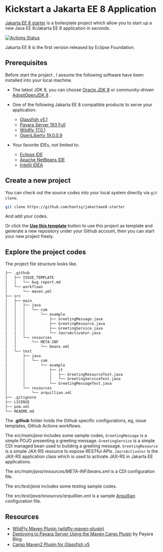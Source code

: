 # Kickstart a Jakarta EE 8 Application
 [Jakarta EE 8 starter](https://github.com/hantsy/jakartaee8-starter) is a boilerplate project which allow you to start up a new  Java EE 8/Jakarta EE 8 application in seconds.
 
 [![Actions Status](https://github.com/hantsy/jakartaee8-starter/workflows/Java%20CI/badge.svg)](https://github.com/hantsy/jakartaee8-starter/actions)

Jakarta EE 8 is the first version released by Eclipse Foundation. 

## Prerequisites

Before start the project , I assume the following software have been installed into your local machine.

* The latest JDK 8, you can choose [Oracle JDK 8](https://java.oracle.com) or community-driven [AdoptOpenJDK 8](https://adoptopenjdk.net/releases.html) .

* One of the following Jakarta EE 8 compatible products to serve your application:

  * [Glassfish v5.1](Prerequisites)
  * [Payara Server 193 Full](https://www.payara.fish/software/downloads/)
  * [Wildfly 17.0.1](https://wildfly.org/downloads)
  * [OpenLiberty 19.0.0.9]( https://openliberty.io/downloads/)

* Your favorite IDEs, not limited to:
  * [Eclipse IDE](https://eclipse.org)
  * [Apache NetBeans IDE](http://netbeans.apache.org)
  * [Intellij IDEA ](https://www.jetbrains.net)

## Create a new project

You can check out the source codes into your local system directly via `git clone`.

```bash
git clone https://github.com/hantsy/jakartaee8-starter
```

And add your codes.

Or  click the [**Use this template**](https://github.com/hantsy/jakartaee8-starter/generate) button to use this project as template  and generate a new repository under  your Github account, then you can start your new project freely.

## Explore the project codes

The project file structure looks like.

```bash
├── .github
│   ├── ISSUE_TEMPLATE
│   │   └── bug_report.md
│   └── workflows
│       └── maven.yml
├── src
│   ├── main
│   │   ├── java
│   │   │   └── com
│   │   │       └── example
│   │   │           ├── GreetingMessage.java
│   │   │           ├── GreetingResource.java
│   │   │           ├── GreetingService.java
│   │   │           └── JaxrsActivator.java
│   │   └── resources
│   │       └── META-INF
│   │           └── beans.xml
│   └── test
│       ├── java
│       │   └── com
│       │       └── example
│       │           ├── it
│       │           │   ├── GreetingResourceTest.java
│       │           │   └── GreetingServiceTest.java
│       │           └── GreetingMessageTest.java
│       └── resources
│           └── arquillian.xml
├── .gitignore
├── LICENSE
├── pom.xml
└── README.md

```

The **.github** folder holds the Github specific configurations, eg, issue templates, Github Actions workflows. 

The *src/main/java* includes some sample codes,  `GreetingMessage` is a simple POJO presenting a greeting message.  `GreetingService` is a simple CDI managed bean used to building a greeting message.  `GreetingResource` is a simple JAX-RS resource to expose RESTful APIs.  `JaxrsActivator` is the JAX-RS application class which is used to activate JAX-RS in Jakarta EE  applications.

The *src/main/java/resources/META-INF/beans.xml* is a CDI configuration file.

The *src/test/java* includes some testing sample codes.

The *src/test/java/resources/arquillian.xml*  is a sample [Arquillian](http://arquillian.org/) configuration file.



## Resources 

* [WildFly Maven Plugin (wildfly-maven-plugin)](https://docs.jboss.org/wildfly/plugins/maven/latest/index.html)
* [Deploying to Payara Server Using the Maven Cargo Plugin](https://blog.payara.fish/deploying-to-payara-server-using-the-maven-cargo-plugin)  by Payara Blog
* [Cargo Maven2 Plugin for Glassfish v5](https://codehaus-cargo.github.io/cargo/GlassFish+5.x.html)